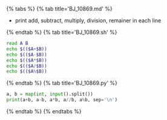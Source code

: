 {% tabs %}
{% tab title='BJ_10869.md' %}

* print add, subtract, multiply, division, remainer in each line

{% endtab %}
{% tab title='BJ_10869.sh' %}

```sh
read A B
echo $(($A+$B))
echo $(($A-$B))
echo $(($A*$B))
echo $(($A/$B))
echo $(($A%$B))
```

{% endtab %}
{% tab title='BJ_10869.py' %}

```py
a, b = map(int, input().split())
print(a+b, a-b, a*b, a//b, a%b, sep='\n')
```

{% endtab %}
{% endtabs %}

